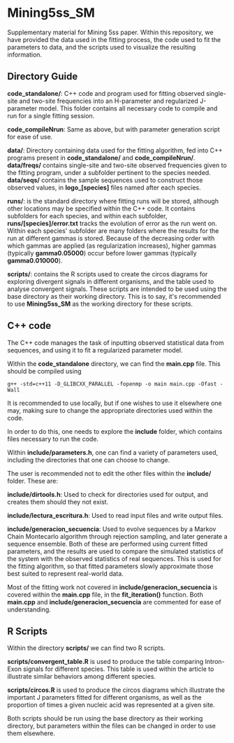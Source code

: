 # Mining5ss_SM
Supplementary material for Mining 5ss paper. Within this repository, we have provided the data used in the fitting process, the code used to fit the parameters to data, and the scripts used to visualize the resulting information.

## Directory Guide

**code_standalone/**: C++ code and program used for fitting observed single-site and two-site frequencies into an H-parameter and regularized J-parameter model. This folder contains all necessary code to compile and run for a single fitting session.

**code_compileNrun**: Same as above, but with parameter generation script for ease of use.

**data/**: Directory containing data used for the fitting algorithm, fed into C++ programs present in **code_standalone/** and **code_compileNrun/**. **data/freqs/** contains single-site and two-site observed frequencies given to the fitting program, under a subfolder pertinent to the species needed. **data/seqs/** contains the sample sequences used to construct those observed values, in **logo_[species]** files named after each species.

**runs/**: is the standard directory where fitting runs will be stored, although other locations may be specified within the C++ code. It contains subfolders for each species, and within each subfolder, **runs/[species]/error.txt** tracks the evolution of error as the run went on. Within each species' subfolder are many folders where the results for the run at different gammas is stored. Because of the decreasing order with which gammas are applied (as regularization increases), higher gammas (typically **gamma0.05000**) occur before lower gammas (typically **gamma0.010000**).

**scripts/**: contains the R scripts used to create the circos diagrams for exploring divergent signals in different organisms, and the table used to analyse convergent signals. These scripts are intended to be used using the base directory as their working directory. This is to say, it's recommended to use **Mining5ss_SM** as the working directory for these scripts.

## C++ code

The C++ code manages the task of inputting observed statistical data from sequences, and using it to fit a regularized parameter model.

Within the **code_standalone** directory, we can find the **main.cpp** file. This should be compiled using

```
g++ -std=c++11 -D_GLIBCXX_PARALLEL -fopenmp -o main main.cpp -Ofast -Wall
```

It is recommended to use locally, but if one wishes to use it elsewhere one may, making sure to change the appropriate directories used within the code.

In order to do this, one needs to explore the **include** folder, which contains files necessary to run the code.

Within **include/parameters.h**, one can find a variety of parameters used, including the directories that one can choose to change.

The user is recommended not to edit the other files within the **include/** folder. These are:

**include/dirtools.h**: Used to check for directories used for output, and creates them should they not exist.

**include/lectura_escritura.h**: Used to read input files and write output files.

**include/generacion_secuencia**: Used to evolve sequences by a Markov Chain Montecarlo algorithm through rejection sampling, and later generate a sequence ensemble. Both of these are performed using current fitted parameters, and the results are used to compare the simulated statistics of the system with the observed statistics of real sequences. This is used for the fitting algorithm, so that fitted parameters slowly approximate those best suited to represent real-world data.

Most of the fitting work not covered in **include/generacion_secuencia** is covered within the **main.cpp** file, in the **fit_iteration()** function. Both **main.cpp** and **include/generacion_secuencia** are commented for ease of understanding.

## R Scripts

Within the directory **scripts/** we can find two R scripts.

**scripts/convergent_table.R** is used to produce the table comparing Intron-Exon signals for different species. This table is used within the article to illustrate similar behaviors among different species.

**scripts/circos.R** is used to produce the circos diagrams which illustrate the important J parameters fitted for different organisms, as well as the proportion of times a given nucleic acid was represented at a given site.

Both scripts should be run using the base directory as their working directory, but parameters within the files can be changed in order to use them elsewhere.
